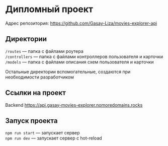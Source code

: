
# Дипломный проект
Адрес репозитория: https://github.com/Gasay-Liza/movies-explorer-api

## Директории

`/routes` — папка с файлами роутера  
`/controllers` — папка с файлами контроллеров пользователя и карточки   
`/models` — папка с файлами описания схем пользователя и карточки  
  
Остальные директории вспомогательные, создаются при необходимости разработчиком

## Ссылки на проект
Backend https://api.gasay-movies-explorer.nomoredomains.rocks
## Запуск проекта

`npm run start` — запускает сервер   
`npm run dev` — запускает сервер с hot-reload
